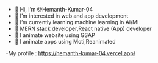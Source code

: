 - 👋 Hi, I’m @Hemanth-Kumar-04
- 👀 I’m interested in web and app development
- 🌱 I’m currently learning machine learning in Ai/Ml
- 🌱 MERN stack developer,React native (App) developer
- 👀 I animate website using GSAP
- 👀 I animate apps using Moti,Reanimated

-My profile : https://hemanth-kumar-04.vercel.app/




<!---
Hemanth-Kumar-04/Hemanth-Kumar-04 is a ✨ special ✨ repository because its `README.md` (this file) appears on your GitHub profile.
You can click the Preview link to take a look at your changes.
--->
